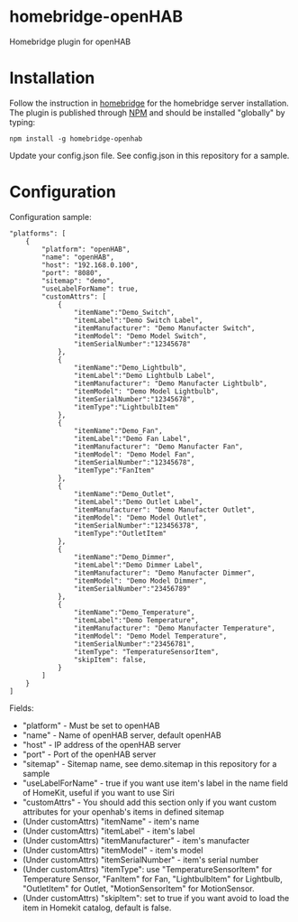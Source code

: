 # homebridge-openHAB
Homebridge plugin for openHAB

# Installation
Follow the instruction in [homebridge](https://www.npmjs.com/package/homebridge) for the homebridge server installation.
The plugin is published through [NPM](https://www.npmjs.com/package/homebridge-openhab) and should be installed "globally" by typing:
```
npm install -g homebridge-openhab
```
Update your config.json file. See config.json in this repository for a sample.

# Configuration

Configuration sample:
```
"platforms": [
    {
        "platform": "openHAB",
        "name": "openHAB",
        "host": "192.168.0.100",
        "port": "8080",
        "sitemap": "demo",
        "useLabelForName": true,
        "customAttrs": [
            {
                "itemName":"Demo_Switch",
                "itemLabel":"Demo Switch Label",
                "itemManufacturer": "Demo Manufacter Switch",
                "itemModel": "Demo Model Switch",
                "itemSerialNumber":"12345678"
            },
            {
                "itemName":"Demo_Lightbulb",
                "itemLabel":"Demo Lightbulb Label",
                "itemManufacturer": "Demo Manufacter Lightbulb",
                "itemModel": "Demo Model Lightbulb",
                "itemSerialNumber":"12345678",
                "itemType":"LightbulbItem"
            },
            {
                "itemName":"Demo_Fan",
                "itemLabel":"Demo Fan Label",
                "itemManufacturer": "Demo Manufacter Fan",
                "itemModel": "Demo Model Fan",
                "itemSerialNumber":"12345678",
                "itemType":"FanItem"
            },
            {
                "itemName":"Demo_Outlet",
                "itemLabel":"Demo Outlet Label",
                "itemManufacturer": "Demo Manufacter Outlet",
                "itemModel": "Demo Model Outlet",
                "itemSerialNumber":"123456378",
                "itemType":"OutletItem"
            },
            {
                "itemName":"Demo_Dimmer",
                "itemLabel":"Demo Dimmer Label",
                "itemManufacturer": "Demo Manufacter Dimmer",
                "itemModel": "Demo Model Dimmer",
                "itemSerialNumber":"23456789"
            },
            {
                "itemName":"Demo_Temperature",
                "itemLabel":"Demo Temperature",
                "itemManufacturer": "Demo Manufacter Temperature",
                "itemModel": "Demo Model Temperature",
                "itemSerialNumber":"23456781",
                "itemType": "TemperatureSensorItem",
                "skipItem": false,
            }
        ]    
    }
]
```
Fields: 
* "platform" - Must be set to openHAB
* "name" - Name of openHAB server, default openHAB
* "host" - IP address of the openHAB server
* "port" - Port of the openHAB server
* "sitemap" - Sitemap name, see demo.sitemap in this repository for a sample
* "useLabelForName" - true if you want use item's label in the name field of HomeKit, useful if you want to use Siri
* "customAttrs" - You should add this section only if you want custom attributes for your openhab's items in defined sitemap
* (Under customAttrs) "itemName" - item's name
* (Under customAttrs) "itemLabel" - item's label
* (Under customAttrs) "itemManufacturer" - item's manufacter
* (Under customAttrs) "itemModel" - item's model
* (Under customAttrs) "itemSerialNumber" - item's serial number
* (Under customAttrs) "itemType": use "TemperatureSensorItem" for Temperature Sensor, "FanItem" for Fan, "LightbulbItem" for Lightbulb, "OutletItem" for Outlet, "MotionSensorItem" for MotionSensor.
* (Under customAttrs) "skipItem": set to true if you want avoid to load the item in Homekit catalog, default is false.
